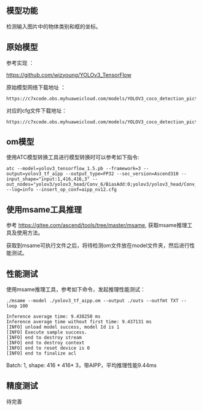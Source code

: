 ## 模型功能

检测输入图片中的物体类别和框的坐标。

## 原始模型

参考实现 ：

https://github.com/wizyoung/YOLOv3_TensorFlow

原始模型网络下载地址 ：

```
https://c7xcode.obs.myhuaweicloud.com/models/YOLOV3_coco_detection_picture_with_postprocess_op/yolov3_tensorflow_1.5.pb
```

对应的cfg文件下载地址：

```
https://c7xcode.obs.myhuaweicloud.com/models/YOLOV3_coco_detection_picture_with_postprocess_op/aipp_nv12.cfg
```


## om模型

使用ATC模型转换工具进行模型转换时可以参考如下指令:

```
atc --model=yolov3_tensorflow_1.5.pb --framework=3 --output=yolov3_tf_aipp --output_type=FP32 --soc_version=Ascend310 --input_shape="input:1,416,416,3" --out_nodes="yolov3/yolov3_head/Conv_6/BiasAdd:0;yolov3/yolov3_head/Conv_14/BiasAdd:0;yolov3/yolov3_head/Conv_22/BiasAdd:0" --log=info --insert_op_conf=aipp_nv12.cfg
```

## 使用msame工具推理

参考 https://gitee.com/ascend/tools/tree/master/msame, 获取msame推理工具及使用方法。

获取到msame可执行文件之后，将待检测om文件放在model文件夹，然后进行性能测试。

## 性能测试

使用msame推理工具，参考如下命令，发起推理性能测试： 

```
./msame --model ./yolov3_tf_aipp.om --output ./outs --outfmt TXT --loop 100
```

```
Inference average time: 9.438250 ms
Inference average time without first time: 9.437131 ms
[INFO] unload model success, model Id is 1
[INFO] Execute sample success.
[INFO] end to destroy stream
[INFO] end to destroy context
[INFO] end to reset device is 0
[INFO] end to finalize acl
```

Batch: 1, shape: 416 * 416* 3，带AIPP，平均推理性能9.44ms

## 精度测试

待完善

